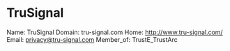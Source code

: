 
# TruSignal

Name: TruSignal
Domain: tru-signal.com
Home: http://www.tru-signal.com/
Email: privacy@tru-signal.com
Member_of: TrustE_TrustArc
